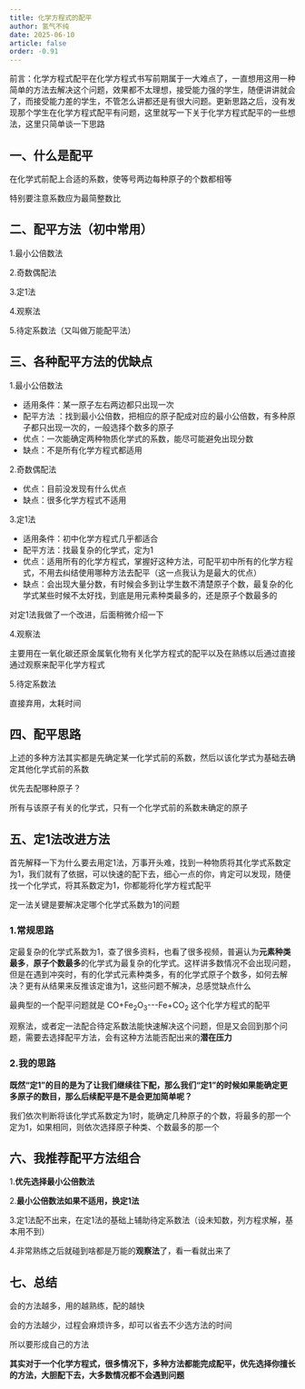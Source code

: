 ```yaml
---
title: 化学方程式的配平
author: 氢气不纯
date: 2025-06-10
article: false
order: -0.91
---
```


前言：化学方程式配平在化学方程式书写前期属于一大难点了，一直想用这用一种简单的方法去解决这个问题，效果都不太理想，接受能力强的学生，随便讲讲就会了，而接受能力差的学生，不管怎么讲都还是有很大问题。更新思路之后，没有发现那个学生在化学方程式配平有问题，这里就写一下关于化学方程式配平的一些想法，这里只简单谈一下思路

## 一、什么是配平	

在化学式前配上合适的系数，使等号两边每种原子的个数都相等

特别要注意系数应为最简整数比

## 二、配平方法（初中常用）

1.最小公倍数法

2.奇数偶配法

3.定1法

4.观察法

5.待定系数法（又叫做万能配平法）

## 三、各种配平方法的优缺点

1.最小公倍数法

- 适用条件：某一原子左右两边都只出现一次
- 配平方法 ：找到最小公倍数，把相应的原子配成对应的最小公倍数，有多种原子都只出现一次的，一般选择个数多的原子
- 优点：一次能确定两种物质化学式的系数，能尽可能避免出现分数
- 缺点：不是所有化学方程式都适用

2.奇数偶配法

- 优点：目前没发现有什么优点
- 缺点：很多化学方程式不适用

3.定1法	

- 适用条件：初中化学方程式几乎都适合
- 配平方法：找最复杂的化学式，定为1
- 优点：适用所有的化学方程式，掌握好这种方法，可配平初中所有的化学方程式，不用去纠结使用哪种方法去配平（这一点我认为是最大的优点）
- 缺点：会出现大量分数，有时候会多到让学生数不清楚原子个数，最复杂的化学式某些时候不太好找，到底是用元素种类最多的，还是原子个数最多的

对定1法我做了一个改进，后面稍微介绍一下

4.观察法

主要用在一氧化碳还原金属氧化物有关化学方程式的配平以及在熟练以后通过直接通过观察来配平化学方程式

5.待定系数法

直接弃用，太耗时间

## 四、配平思路	

上述的多种方法其实都是先确定某一化学式前的系数，然后以该化学式为基础去确定其他化学式前的系数

优先去配哪种原子？

所有与该原子有关的化学式，只有一个化学式前的系数未确定的原子

## 五、定1法改进方法

首先解释一下为什么要去用定1法，万事开头难，找到一种物质将其化学式系数定为1，我们就有了依据，可以快速的配下去，细心一点的你，肯定可以发现，随便找一个化学式，将其系数定为1，你都能将化学方程式配平

定一法关键是要解决定哪个化学式系数为1的问题

### 1.常规思路

定最复杂的化学式系数为1，查了很多资料，也看了很多视频，普遍认为**元素种类最多**，**原子个数最多**的化学式为最复杂的化学式。这样讲多数情况不会出现问题，但是在遇到冲突时，有的化学式元素种类多，有的化学式原子个数多，如何去解决？更有从结果来反推该定谁为1，这些问题不解决，总感觉缺点什么

最典型的一个配平问题就是 CO+Fe<sub>2</sub>O<sub>3</sub>---Fe+CO<sub>2</sub> 这个化学方程式的配平

观察法，或者定一法配合待定系数法能快速解决这个问题，但是又会回到那个问题，需要去选择配平方法，会有这种方法能否配出来的**潜在压力**

### 2.我的思路

**既然“定1”的目的是为了让我们继续往下配，那么我们“定1”的时候如果能确定更多原子的数目，那么后续配平是不是会更加简单呢？**

我们依次判断将该化学式系数定为1时，能确定几种原子的个数，将最多的那一个定为1，如果相同，则依次选择原子种类、个数最多的那一个

## 六、我推荐配平方法组合	

1.**优先选择最小公倍数法**

2.**最小公倍数法如果不适用，换定1法**

3.定1法配不出来，在定1法的基础上辅助待定系数法（设未知数，列方程求解，基本用不到）

4.非常熟练之后就碰到啥都是万能的**观察法**了，看一看就出来了

## 七、总结	

会的方法越多，用的越熟练，配的越快

会的方法越少，过程会麻烦许多，却可以省去不少选方法的时间

所以要形成自己的方法

**其实对于一个化学方程式，很多情况下，多种方法都能完成配平，优先选择你擅长的方法，大胆配下去，大多数情况都不会遇到问题**

‍
